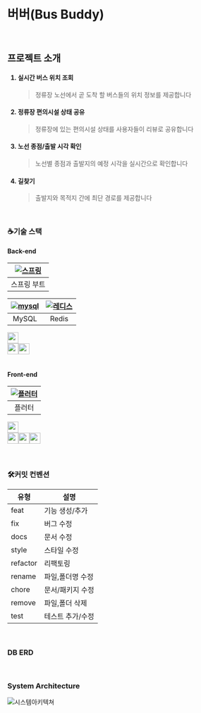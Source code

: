 <h1>버버(Bus Buddy)</h1>

</br>
<h2>프로젝트 소개</h2>

<ol>
  <h4>
  <li>
      실시간 버스 위치 조회
    </h4>
  </li>
    <blockquote>정류장 노선에서 곧 도착 할 버스들의 위치 정보를 제공합니다</blockquote>
    <h4>
  <li>
      정류장 편의시설 상태 공유
    </h4>
  </li>
    <blockquote>정류장에 있는 편의시설 상태를 사용자들이 리뷰로 공유합니다</blockquote>
    <h4>
  <li>
      노선 종점/출발 시각 확인
    </h4>
  </li>
    <blockquote>노선별 종점과 출발지의 예정 시각을 실시간으로 확인합니다</blockquote>
    <h4>
  <li>
     길찾기
    </h4>
  </li>
    <blockquote>출발지와 목적지 간에 최단 경로를 제공합니다</blockquote>
</ol>

</br>
<h3>☕기술 스택</h3>
<h4>Back-end</h4>


| [![스프링](https://img.icons8.com/color/96/spring-logo.png)](https://example.com) |
|:-------------------------:|
| 스프링 부트              |

| [![mysql](https://img.icons8.com/?size=100&id=39858&format=png&color=000000)](https://example.com)| [![레디스](https://img.icons8.com/?size=100&id=DUsKDDZsg8FT&format=png&color=000000)](https://example.com) |
|:-------------------------:|:-------------------------:|
| MySQL       | Redis        |
<img src="https://img.shields.io/badge/Socket.IO-010101?style=flat-square&logo=socketdotio&logoColor=white" height="25"/>  
<div style="display: flex; align-items: center;">
  <img src="https://img.shields.io/badge/Hibernate-59666C?style=flat-square&logo=hibernate&logoColor=white" height="25"/>  
  <img src="https://img.shields.io/badge/Spring Security-6DB33F?style=flat-square&logo=springsecurity&logoColor=white" height="25"/>  
</div>
</br>

<h4>Front-end</h4>

| [![플러터](https://img.icons8.com/fluency/96/flutter.png)](https://example.com) |
|:-------------------------:|
| 플러터                 |

<img src="https://img.shields.io/badge/Socket.IO-010101?style=flat-square&logo=socketdotio&logoColor=white" height="25"/>  
<div style="display: flex; align-items: center;">
  <img src="https://img.shields.io/badge/Getx-8A2BE2?style=flat-square&logo=getx&logoColor=white" height="25"/>  
  <img src="https://img.shields.io/badge/Bloc Pattern-1E8CBE?style=flat-square&logo=&logoColor=white" height="25"/>
  <img src="https://img.shields.io/badge/Provider-6B46C1?style=flat-square&logo=&logoColor=white" height="25"/>
</div>
</br>

</br>
<h3>🛠커밋 컨벤션</h3>
<table>
  <thead>
    <tr>
      <th>유형</th>
      <th>설명</th>
    </tr>
  </thead>
  <tbody>
    <tr>
      <td>feat</td>
      <td>기능 생성/추가</td>
    </tr>
    <tr>
      <td>fix</td>
      <td>버그 수정</td>
    </tr>
    <tr>
      <td>docs</td>
      <td>문서 수정</td>
    </tr>
    <tr>
      <td>style</td>
      <td>스타일 수정</td>
    </tr>
    <tr>
      <td>refactor</td>
      <td>리팩토링</td>
    </tr>
    <tr>
      <td>rename</td>
      <td>파일,폴더명 수정</td>
    </tr>
    <tr>
      <td>chore</td>
      <td>문서/패키지 수정</td>
    </tr>
    <tr>
      <td>remove</td>
      <td>파일,폴더 삭제</td>
    </tr>
    <tr>
      <td>test</td>
      <td>테스트 추가/수정</td>
    </tr>
  </tbody>
</table>

</br>
<h3>DB ERD</h3>
</br>
<h3>System Architecture</h3>

![시스템아키텍쳐](https://github.com/user-attachments/assets/62bafcd0-81a6-4b4a-8d19-f7c328637f2e)
